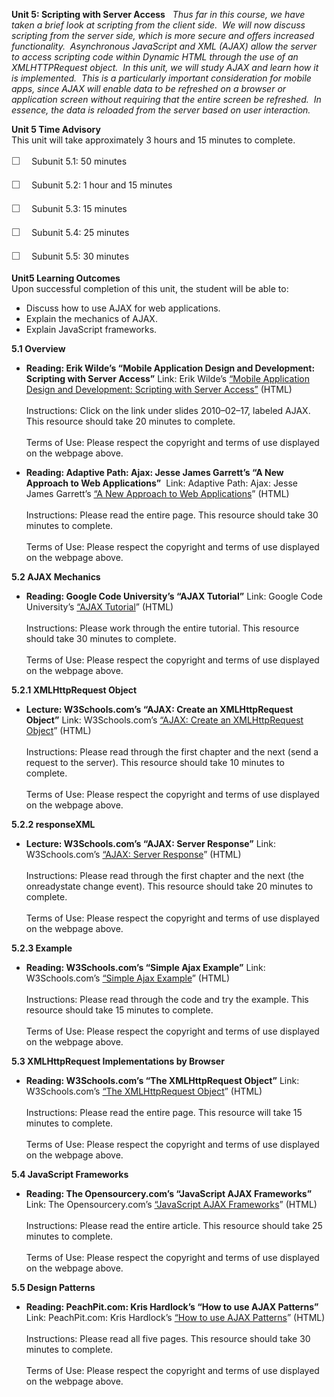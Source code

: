**Unit 5: Scripting with Server Access** <span id="5"></span> 
*Thus far in this course, we have taken a brief look at scripting from
the client side.  We will now discuss scripting from the server side,
which is more secure and offers increased functionality.  Asynchronous
JavaScript and XML (AJAX) allow the server to access scripting code
within Dynamic HTML through the use of an XMLHTTPRequest object.  In
this unit, we will study AJAX and learn how it is implemented.  This is
a particularly important consideration for mobile apps, since AJAX will
enable data to be refreshed on a browser or application screen without
requiring that the entire screen be refreshed.  In essence, the data is
reloaded from the server based on user interaction.*

**Unit 5 Time Advisory**  
This unit will take approximately 3 hours and 15 minutes to complete.  
  
 <span
style="color: rgb(85, 85, 85); font-family: 'Myriad Pro', 'Gill Sans', 'Gill Sans MT', Calibri, sans-serif; font-size: 16px; line-height: 24px; text-align: left; -webkit-text-size-adjust: none; ">☐
   </span>Subunit 5.1: 50 minutes  
  
 <span
style="color: rgb(85, 85, 85); font-family: 'Myriad Pro', 'Gill Sans', 'Gill Sans MT', Calibri, sans-serif; font-size: 16px; line-height: 24px; text-align: left; -webkit-text-size-adjust: none; ">☐
   </span>Subunit 5.2: 1 hour and 15 minutes  
  
 <span
style="color: rgb(85, 85, 85); font-family: 'Myriad Pro', 'Gill Sans', 'Gill Sans MT', Calibri, sans-serif; font-size: 16px; line-height: 24px; text-align: left; -webkit-text-size-adjust: none; ">☐
   </span>Subunit 5.3: 15 minutes  
  
 <span
style="color: rgb(85, 85, 85); font-family: 'Myriad Pro', 'Gill Sans', 'Gill Sans MT', Calibri, sans-serif; font-size: 16px; line-height: 24px; text-align: left; -webkit-text-size-adjust: none; ">☐
   </span>Subunit 5.4: 25 minutes  
  
 <span
style="color: rgb(85, 85, 85); font-family: 'Myriad Pro', 'Gill Sans', 'Gill Sans MT', Calibri, sans-serif; font-size: 16px; line-height: 24px; text-align: left; -webkit-text-size-adjust: none; ">☐
   </span>Subunit 5.5: 30 minutes

**Unit5 Learning Outcomes**  
Upon successful completion of this unit, the student will be able to:  
-   Discuss how to use AJAX for web applications.
-   Explain the mechanics of AJAX.
-   Explain JavaScript frameworks.

**5.1 Overview** <span id="5.1"></span> 
-   **Reading: Erik Wilde’s “Mobile Application Design and Development:
    Scripting with Server Access”**
    Link: Erik Wilde’s [“Mobile Application Design and Development:
    Scripting with Server
    Access”](http://dret.net/lectures/mobapp-spring10/) (HTML)  
        
     Instructions: Click on the link under slides 2010–02–17, labeled
    AJAX.  This resource should take 20 minutes to complete.  
        
     Terms of Use: Please respect the copyright and terms of use
    displayed on the webpage above.

-   **Reading: Adaptive Path: Ajax: Jesse James Garrett’s “A New
    Approach to Web Applications”**
     Link: Adaptive Path: Ajax: Jesse James Garrett’s [“A New Approach
    to Web
    Applications](http://www.adaptivepath.com/ideas/ajax-new-approach-web-applications)”
    (HTML)  
        
     Instructions: Please read the entire page. This resource should
    take 30 minutes to complete.  
        
     Terms of Use: Please respect the copyright and terms of use
    displayed on the webpage above.

**5.2 AJAX Mechanics** <span id="5.2"></span> 
-   **Reading: Google Code University’s “AJAX Tutorial”**
    Link: Google Code University’s [“AJAX
    Tutorial](http://code.google.com/edu/ajax/tutorials/ajax-tutorial.html)”
    (HTML)  
        
     Instructions: Please work through the entire tutorial. This
    resource should take 30 minutes to complete.  
        
     Terms of Use: Please respect the copyright and terms of use
    displayed on the webpage above.

**5.2.1 XMLHttpRequest Object** <span id="5.2.1"></span> 
-   **Lecture: W3Schools.com’s “AJAX: Create an XMLHttpRequest Object”**
    Link: W3Schools.com’s [“AJAX: Create an XMLHttpRequest
    Object](http://www.w3schools.com/ajax/ajax_xmlhttprequest_create.asp)”
    (HTML)  
        
     Instructions: Please read through the first chapter and the next
    (send a request to the server). This resource should take 10 minutes
    to complete.  
        
     Terms of Use: Please respect the copyright and terms of use
    displayed on the webpage above.

**5.2.2 responseXML** <span id="5.2.2"></span> 
-   **Lecture: W3Schools.com’s “AJAX: Server Response”**
    Link: W3Schools.com’s [“AJAX: Server
    Response](http://www.w3schools.com/ajax/ajax_xmlhttprequest_response.asp)”
    (HTML)  
        
     Instructions: Please read through the first chapter and the next
    (the onreadystate change event). This resource should take 20
    minutes to complete.  
        
     Terms of Use: Please respect the copyright and terms of use
    displayed on the webpage above.

**5.2.3 Example** <span id="5.2.3"></span> 
-   **Reading: W3Schools.com’s “Simple Ajax Example”**
    Link: W3Schools.com’s [“Simple Ajax
    Example](http://www.w3schools.com/ajax/tryit.asp?filename=tryajax_first)”
    (HTML)  
        
     Instructions: Please read through the code and try the example.
    This resource should take 15 minutes to complete.  
        
     Terms of Use: Please respect the copyright and terms of use
    displayed on the webpage above.

**5.3 XMLHttpRequest Implementations by Browser** <span
id="5.3"></span> 
-   **Reading: W3Schools.com’s “The XMLHttpRequest Object”**
    Link: W3Schools.com’s [“The XMLHttpRequest
    Object](http://www.w3schools.com/xml/xml_http.asp)” (HTML)  
        
     Instructions: Please read the entire page. This resource will take
    15 minutes to complete.  
        
     Terms of Use: Please respect the copyright and terms of use
    displayed on the webpage above.

**5.4 JavaScript Frameworks** <span id="5.4"></span> 
-   **Reading: The Opensourcery.com’s “JavaScript AJAX Frameworks”**
    Link: The Opensourcery.com’s [“JavaScript AJAX
    Frameworks](http://theopensourcery.com/jsframeworks.htm)” (HTML)  
        
     Instructions: Please read the entire article. This resource should
    take 25 minutes to complete.  
        
     Terms of Use: Please respect the copyright and terms of use
    displayed on the webpage above.

**5.5 Design Patterns** <span id="5.5"></span> 
-   **Reading: PeachPit.com: Kris Hardlock’s “How to use AJAX
    Patterns”**
    Link: PeachPit.com: Kris Hardlock’s [“How to use AJAX
    Patterns](http://www.peachpit.com/articles/article.aspx?p=439600)”
    (HTML)  
        
     Instructions: Please read all five pages. This resource should take
    30 minutes to complete.  
        
     Terms of Use: Please respect the copyright and terms of use
    displayed on the webpage above.


